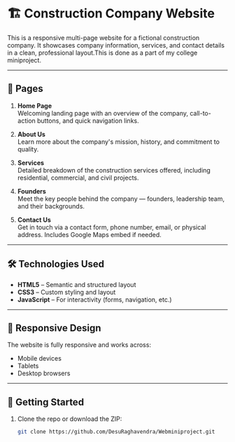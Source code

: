 # 🏗️ Construction Company Website

This is a responsive multi-page website for a fictional construction company. It showcases company information, services, and contact details in a clean, professional layout.This is done as a part of my college miniproject.

---

## 📄 Pages

1. **Home Page**  
   Welcoming landing page with an overview of the company, call-to-action buttons, and quick navigation links.

2. **About Us**  
   Learn more about the company's mission, history, and commitment to quality.

3. **Services**  
   Detailed breakdown of the construction services offered, including residential, commercial, and civil projects.

4. **Founders**  
   Meet the key people behind the company — founders, leadership team, and their backgrounds.

5. **Contact Us**  
   Get in touch via a contact form, phone number, email, or physical address. Includes Google Maps embed if needed.

---

## 🛠️ Technologies Used

- **HTML5** – Semantic and structured layout
- **CSS3** – Custom styling and layout
- **JavaScript** – For interactivity (forms, navigation, etc.)

---

## 📱 Responsive Design

The website is fully responsive and works across:

- Mobile devices
- Tablets
- Desktop browsers

---

## 🚀 Getting Started

1. Clone the repo or download the ZIP:

   ```bash
   git clone https://github.com/DesuRaghavendra/Webminiproject.git
